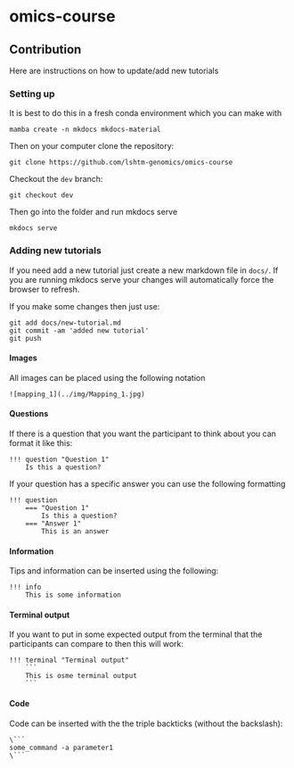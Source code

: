 # omics-course

## Contribution

Here are instructions on how to update/add new tutorials

### Setting up

It is best to do this in a fresh conda environment which you can make with

```
mamba create -n mkdocs mkdocs-material
```

Then on your computer clone the repository:

```
git clone https://github.com/lshtm-genomics/omics-course
```

Checkout the `dev` branch:

```
git checkout dev
```

Then go into the folder and run mkdocs serve

```
mkdocs serve
```

### Adding new tutorials

If you need add a new tutorial just create a new markdown file in `docs/`. If you are running mkdocs serve your changes will automatically force the browser to refresh.

If you make some changes then just use:

```
git add docs/new-tutorial.md
git commit -am 'added new tutorial'
git push
```

#### Images

All images can be placed using the following notation

```
![mapping_1](../img/Mapping_1.jpg)
```

#### Questions

If there is a question that you want the participant to think about you can format it like this:

```
!!! question "Question 1"
    Is this a question?
```

If your question has a specific answer you can use the following formatting

```
!!! question
    === "Question 1"
        Is this a question?
    === "Answer 1"
        This is an answer
```

#### Information

Tips and information can be inserted using the following:

```
!!! info
    This is some information
```

#### Terminal output

If you want to put in some expected output from the terminal that the participants can compare to then this will work:

```
!!! terminal "Terminal output"
    ```
    This is osme terminal output
    ```
```
#### Code

Code can be inserted with the the triple backticks (without the backslash):

```
\```
some_command -a parameter1
\```
```


